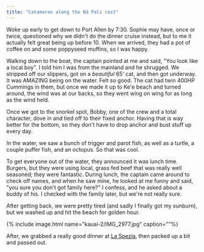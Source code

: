```yaml
---
title: "Catamaran along the Nā Pali cost"
---
```


Woke up early to get down to Port Allen by 7:30. Sophie may have, once or twice, questioned why we didn't do the dinner cruise instead, but to me it actually felt great being up before 10. When we arrived, they had a pot of coffee on and some poppyseed muffins, so I was happy.

Walking down to the boat, the captain pointed at me and said, "You look like a local boy". I told him I was from the mainland and he shrugged. We stripped off our slippers, got on a *beautiful* 65' cat, and then got underway. It was AMAZING being on the water. Felt so good. The cat had twin 400HP Cummings in them, but once we made it up to Ke'e beach and turned around, the wind was at our backs, so they went wing on wing for as long as the wind held.

Once we got to the snorkel spot, Bobby, one of the crew and a total character, dove in and tied off to their fixed anchor. Having that is way better for the bottom, so they don't have to drop anchor and bust stuff up every day.

In the water, we saw a bunch of trigger and parot fish, as well as a turtle, a couple puffer fish, and an octopus. So that was cool.

To get everyone out of the water, they announced it was lunch time. Burgers, but they were using local, grass fed beef that was really well seasoned; they were fantastic. During lunch, the captain came around to check off names, and when he saw mine, he looked at me funny and said, "you sure you don't got family here?" I confess, and he asked about a buddy of his. I checked with the family later, but we're not really sure.

After getting back, we were pretty tired (and sadly I finally got my sunburn), but we washed up and hit the beach for golden hour.

{% include image.html name="kauai-2/IMG_2977.jpg" caption=""%}

After, we grabbed a really good dinner at [La Spezia](http://www.laspeziakauai.com/), then packed up a bit and passed out.